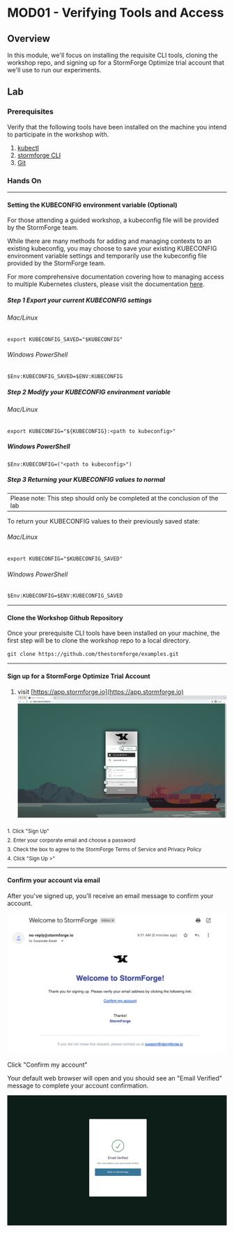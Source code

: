 # MOD01 - Verifying Tools and Access

## Overview
In this module, we'll focus on installing the requisite CLI tools, cloning the workshop repo, and signing up for a StormForge Optimize trial account that we'll use to run our experiments.

## Lab

### Prerequisites
Verify that the following tools have been installed on the machine you intend to participate in the workshop with.
1. [kubectl](https://kubernetes.io/docs/tasks/tools/#kubectl)
2. [stormforge CLI](https://docs.stormforge.io/optimize-pro/getting-started/install/#installing-the-stormforge-command-line-interface)
3. [Git](https://github.com/git-guides/install-git)

### Hands On

___

#### Setting the KUBECONFIG environment variable (Optional)

For those attending a guided workshop, a kubeconfig file will be provided by the StormForge team.

While there are many methods for adding and managing contexts to an existing kubeconfig, you may choose to save your existing KUBECONFIG environment variable settings and temporarily use the kubeconfig file provided by the StormForge team.

For more comprehensive documentation covering how to managing access to multiple Kubernetes clusters, please visit the documentation [here](https://kubernetes.io/docs/tasks/access-application-cluster/configure-access-multiple-clusters/#set-the-kubeconfig-environment-variable).

##### **Step 1** Export your current KUBECONFIG settings

###### Mac/Linux<br>
    export KUBECONFIG_SAVED="$KUBECONFIG"
###### Windows PowerShell<br>
    $Env:KUBECONFIG_SAVED=$ENV:KUBECONFIG

##### **Step 2** Modify your KUBECONFIG environment variable

###### Mac/Linux<br>
    export KUBECONFIG="${KUBECONFIG}:<path to kubeconfig>"
##### Windows PowerShell<br>
    $Env:KUBECONFIG=("<path to kubeconfig>")

##### **Step 3** Returning your KUBECONFIG values to normal
**<table><tr><td>Please note: This step should only be completed at the conclusion of the lab</td></tr></table>**
To return your KUBECONFIG values to their previously saved state:

###### Mac/Linux<br>
    export KUBECONFIG="$KUBECONFIG_SAVED"

###### Windows PowerShell<br>
    $Env:KUBECONFIG=$ENV:KUBECONFIG_SAVED

___ 


#### Clone the Workshop Github Repository
Once your prerequisite CLI tools have been installed on your machine, the first step will be to clone the workshop repo to a local directory.

    git clone https://github.com/thestormforge/examples.git

___

#### Sign up for a StormForge Optimize Trial Account
1. visit [https://app.stormforge.io](https://app.stormforge.io)<br>
![signup-with-labels](/Java/Assets/Images/signup-labeled.png)

<sub>
1. Click "Sign Up"<br>
2. Enter your corporate email and choose a password<br>
3. Check the box to agree to the StormForge Terms of Service and Privacy Policy<br>
4. Click "Sign Up >"</sub>

___

#### Confirm your account via email
After you've signed up, you'll receive an email message to confirm your account.

![confirmation email](/Java/Assets/Images/confirmation-email.png)

Click "Confirm my account"

Your default web browser will open and you should see an "Email Verified" message to complete your account confirmation.

![confirmation web](/Java/Assets/Images/confirmation-web.png)







